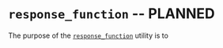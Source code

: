 # `response_function` -- PLANNED 

The purpose of the [`response_function`](../_api/soxspipe.commonutils.response_function.html) utility is to 
